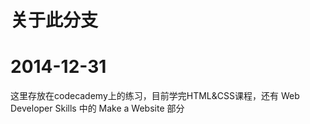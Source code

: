 关于此分支
=============
# 2014-12-31
这里存放在codecademy上的练习，目前学完HTML&CSS课程，还有 Web Developer Skills 中的 Make a Website 部分
